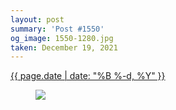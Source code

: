 ```yaml
---
layout: post
summary: 'Post #1550'
og_image: 1550-1280.jpg
taken: December 19, 2021
---
```


<div class="post">
 <time>
  <a href="/1550">
   {{ page.date | date: "%B %-d, %Y" }}
  </a>
 </time>
 <a href="/1550">
  <figure data-taken="12/19/2021">
   <img sizes="(min-width: 700px) 50vw, calc(100vw - 2rem)" src="{{ site.assets_url }}/1550-640.jpg" srcset="{{ site.assets_url }}/1550-320.jpg 320w, {{ site.assets_url }}/1550-640.jpg 640w, {{ site.assets_url }}/1550-960.jpg 960w, {{ site.assets_url }}/1550-1280.jpg 1280w"/>
  </figure>
 </a>
</div>
